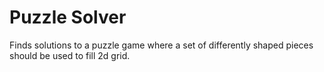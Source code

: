 # Puzzle Solver

Finds solutions to a puzzle game where a set of differently shaped pieces should be used to fill 2d grid.
